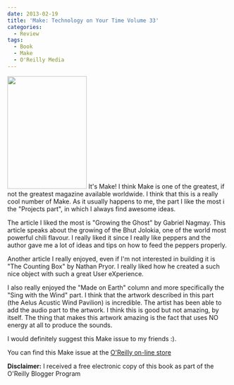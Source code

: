 ```yaml
---
date: 2013-02-19
title: 'Make: Technology on Your Time Volume 33'
categories:
  - Review
tags:
  - Book
  - Make
  - O'Reilly Media
---
```

<img class="alignleft" alt="" src="http://akamaicovers.oreilly.com/images/9781449327651/cat.gif" width="180" height="255" />
It's Make! I think Make is one of the greatest, if not the greatest magazine available worldwide.
I think that this is a really cool number of Make.
As it usually happens to me, the part I like the most i the "Projects part", in which I always find awesome ideas.

The article I liked the most is "Growing the Ghost" by Gabriel Nagmay.
This article speaks about the growing of the Bhut Jolokia, one of the world most powerful chili flavour.
I really liked it since I really like peppers and the author gave me a lot of ideas and tips on how to feed the peppers properly.

Another article I really enjoyed, even if I'm not interested in building it is "The Counting Box" by Nathan Pryor.
I really liked how he created a such nice object with such a great User eXperience.

I also really enjoyed the "Made on Earth" column and more specifically the "Sing with the Wind" part.
I think that the artwork described in this part (the Aelus Acustic Wind Pavilion) is incredible.
The artist has been able to add the audio part to the artwork.
I think this is good but not amazing, by itself.
The thing that makes this artwork amazing is the fact that uses NO energy at all to produce the sounds.

I would definitely suggest this Make issue to my friends :).

You can find this Make issue at the [O'Reilly on-line store](http://shop.oreilly.com/product/0636920025221.do)

**Disclaimer:** I received a free electronic copy of this book as part of the O'Reilly Blogger Program
